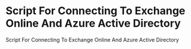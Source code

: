 # Script For Connecting To Exchange Online And Azure Active Directory
 Script For Connecting To Exchange Online And Azure Active Directory
